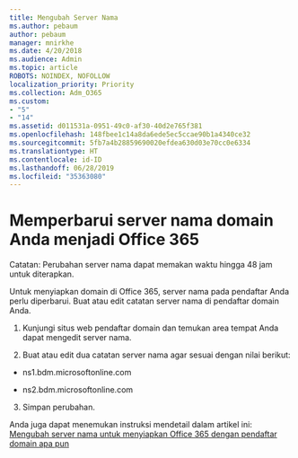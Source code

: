 ```yaml
---
title: Mengubah Server Nama
ms.author: pebaum
author: pebaum
manager: mnirkhe
ms.date: 4/20/2018
ms.audience: Admin
ms.topic: article
ROBOTS: NOINDEX, NOFOLLOW
localization_priority: Priority
ms.collection: Adm_O365
ms.custom:
- "5"
- "14"
ms.assetid: d011531a-0951-49c0-af30-40d2e765f381
ms.openlocfilehash: 148fbee1c14a8da6ede5ec5ccae90b1a4340ce32
ms.sourcegitcommit: 5fb7a4b28859690020efdea630d03e70cc0e6334
ms.translationtype: HT
ms.contentlocale: id-ID
ms.lasthandoff: 06/28/2019
ms.locfileid: "35363080"
---
```

# <a name="update-your-domain-nameservers-to-office-365"></a>Memperbarui server nama domain Anda menjadi Office 365

Catatan: Perubahan server nama dapat memakan waktu hingga 48 jam untuk diterapkan.
  
Untuk menyiapkan domain di Office 365, server nama pada pendaftar Anda perlu diperbarui. Buat atau edit catatan server nama di pendaftar domain Anda.
  
1. Kunjungi situs web pendaftar domain dan temukan area tempat Anda dapat mengedit server nama.
  
2. Buat atau edit dua catatan server nama agar sesuai dengan nilai berikut:

  - ns1.bdm.microsoftonline.com

  - ns2.bdm.microsoftonline.com

3. Simpan perubahan.

Anda juga dapat menemukan instruksi mendetail dalam artikel ini: [Mengubah server nama untuk menyiapkan Office 365 dengan pendaftar domain apa pun](https://support.office.com/article/Change-nameservers-at-any-domain-registrar-to-set-up-Office-365-a8b487a9-2a45-4581-9dc4-5d28a47010a2.aspx)
  